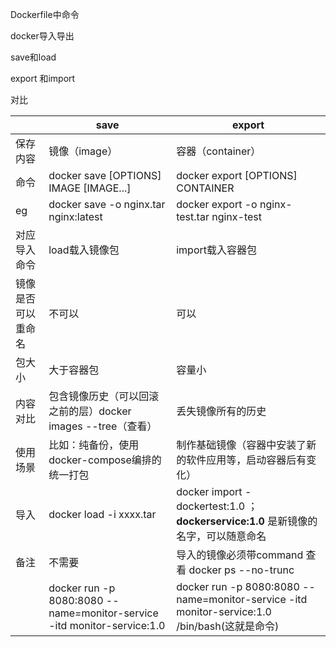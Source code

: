 Dockerfile中命令

docker导入导出

save和load

export 和import



对比

|                    | save                                                         | export                                                       |
| ------------------ | ------------------------------------------------------------ | ------------------------------------------------------------ |
| 保存内容           | 镜像（image）                                                | 容器（container）                                            |
| 命令               | docker save [OPTIONS] IMAGE [IMAGE...]                       | docker export [OPTIONS] CONTAINER                            |
| eg                 | docker save -o nginx.tar nginx:latest                        | docker export -o nginx-test.tar nginx-test                   |
| 对应导入命令       | load载入镜像包                                               | import载入容器包                                             |
| 镜像是否可以重命名 | 不可以                                                       | 可以                                                         |
| 包大小             | 大于容器包                                                   | 容量小                                                       |
| 内容对比           | 包含镜像历史（可以回滚之前的层）docker images --tree（查看） | 丢失镜像所有的历史                                           |
| 使用场景           | 比如：纯备份，使用docker-compose编排的统一打包               | 制作基础镜像（容器中安装了新的软件应用等，启动容器后有变化） |
| 导入               | docker load -i xxxx.tar                                      | docker import - dockertest:1.0 ； **dockerservice:1.0** 是新镜像的名字，可以随意命名 |
| 备注               | 不需要                                                       | 导入的镜像必须带command  查看  docker ps  --no-trunc         |
|                    | docker run -p 8080:8080 --name=monitor-service -itd monitor-service:1.0 | docker run -p 8080:8080 --name=monitor-service -itd monitor-service:1.0  /bin/bash(这就是命令) |


